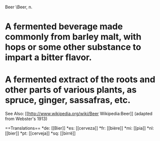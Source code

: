Beer \Beer\, n. 

# A fermented beverage made commonly from barley malt, with hops or some other      substance to impart a bitter flavor.

# A fermented extract of the roots and other parts of various plants, as spruce, ginger, sassafras, etc.

See Also: [[http://www.wikipedia.org/wiki/Beer Wikipedia:Beer]]
(adapted from Webster's 1913)

==Translations==
*de: [[Bier]]
*es: [[cerveza]]
*fr: [[bière]]
*mi: [[pia]]
*nl: [[bier]]
*pt: [[cerveja]]
*sq: [[birrë]]